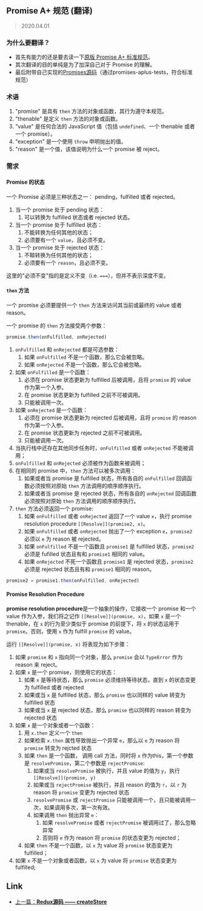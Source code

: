 ## Promise A+ 规范 (翻译)

> 2020.04.01

### 为什么要翻译？

+ 首先有能力的还是要去读一下[原版 Promise A+ 标准规范](https://promisesaplus.com/#point-58)。
+ 其次翻译的目的单纯是为了加深自己对于 Promise 的理解。
+ 最后附带自己实现的[Promises源码](../../sources/promise.js)（通过promises-aplus-tests，符合标准规范）

### 术语

1. "promise" 是具有 `then` 方法的对象或函数，其行为遵守本规范。
2. "thenable" 是定义 `then` 方法的对象或函数。
3. "value" 是任何合法的 JavaScript 值（包括 `undefined`、一个 thenable 或者一个 promise）。
4. "exception" 是一个使用 `throw` 申明抛出的值。
5. "reason" 是一个值，该值说明为什么一个 promise 被 reject。

### 需求

#### Promise 的状态

一个 Promise 必须是三种状态之一： pending，fulfilled 或者 rejected。

1. 当一个 promise 处于 pending 状态：
    1. 可以转换为 fulfilled 状态或者 rejected 状态。
2. 当一个 promise 处于 fulfilled 状态：
    1. 不能转换为任何其他的状态；
    2. 必须要有一个 `value`，且必须不变。
3. 当一个 promise 处于 rejected 状态：
    1. 不鞥转换为任何其他的状态；
    2. 必须要有一个 `reason`，且必须不变。

这里的"必须不变"指的是定义不变（i.e. `===`），但并不表示深度不变。

#### `then` 方法

一个 promise 必须要提供一个 `then` 方法来访问其当前或最终的 value 或者 reason。

一个 promise 的 `then` 方法接受两个参数：

```javascript
promise.then(onFulfilled, onRejected)
```

1. `onFulfilled` 和 `onRejected` 都是可选参数：
    1. 如果 `onFulfilled` 不是一个函数，那么它会被忽略。
    2. 如果 `onRejected` 不是一个函数，那么它会被忽略。
2. 如果 `onFulfilled` 是一个函数：
    1. 必须在 promise 状态更新为 fulfilled 后被调用，且将 `promise` 的 value 作为第一个入参。
    2. 在 promise 状态更新为 fulfilled 之前不可被调用。
    3. 只能被调用一次。
3. 如果 `onRejected` 是一个函数：
    1. 必须在 promise 状态更新为 rejected 后被调用，且将 `promise` 的 reason 作为第一个入参。
    2. 在 promise 状态更新为 rejected 之前不可被调用。
    3. 只能被调用一次。
4. 当执行栈中还存在其他同步任务时，`onFulfilled` 或者 `onRejected` 不能被调用；
5. `onFulfilled` 和 `onRejected` 必须被作为函数来被调用；
6. 在相同的 promise 中，`then` 方法可以被多次调用：
    1. 如果或者当 promise 是 fulfilled 状态，所有各自的 `onFulfilled` 回调函数必须按照对原始 `then` 方法调用的顺序顺序执行。
    2. 如果或者当 promise 是 rejected 状态，所有各自的 `onRejected` 回调函数必须按照对原始 `then` 方法调用的顺序顺序执行。 
7. `then` 方法必须返回一个 promise:
    1. 如果 `onFulfilled` 或者 `onRejected` 返回了一个 value `x`，执行 promise resolution procedure `[[Resolve]](promise2, x)`。
    2. 如果 `onFulfilled` 或者 `onRejected` 抛出了一个 exception `e`，`promise2` 必须以 `e` 为 reason 被 rejected。
    3. 如果 `onFulfilled` 不是一个函数且 `promise1` 是 fulfilled 状态，`promise2` 必须是 fufilled 状态且有和 `promise1` 相同的 value。
    4. 如果 `onRejected` 不死一个函数且 `promise1` 是 rejected 状态，`promise2` 必须是 rejected 状态且有和 `promise1` 相同的 reason。

```javascript
promise2 = promise1.then(onFulfilled, onRejected)
```

#### Promise Resolution Procedure

**promise resolution procedure**是一个抽象的操作，它接收一个 promise 和一个 value 作为入参，我们将之记作 `[[Resolve]](promise, x)`，如果 `x` 是一个 thenable，在 `x` 的行为至少类似于 promise 的前提下，将 `x` 的状态运用于 `promise`。否则，使用 `x` 作为 fulfill `promise` 的 value。

运行 `[[Resolve]](promise, x)` 将表现为如下步骤：

1. 如果 `promise` 和 `x` 指向同一个对象，那么 `promise` 会以 `TypeError` 作为 reason 来 reject。
2. 如果 `x` 是一个 promise，则使用它的状态：
    1. 如果 `x` 是等待状态，那么 `promise` 必须维持等待状态，直到 `x` 的状态变更为 fulfilled 或者 rejected
    2. 如果或当 `x` 是 fulfilled 状态，那么 `promise` 也以同样的 value 转变为 fulfilled 状态
    3. 如果或当 `x` 是 rejected 状态，那么 `promise` 也以同样的 reason 转变为 rejected 状态
3. 如果 `x` 是一个对象或者一个函数：
    1. 用 `x.then` 定义一个 `then`
    2. 如果检索 `x.then` 属性导致抛出一个异常 `e`，那么以 `e` 为 reason 将 `promise` 转变为 rejcted 状态
    3. 如果 `then` 是一个函数， 调用 call 方法，同时将 `x` 作为this，第一个参数是 `resolvePromise`，第二个参数是 `rejectPromise`:
        1. 如果或当 `resolvePromise` 被执行，并且 value 的值为 `y`，执行 `[[Resolve]](promise, y)`
        2. 如果或当 `rejectPromise` 被执行，并且 reason 的值为 `r`，以 `r` 为 reason 将 `promise` 变更为 rejected 状态
        3. `resolvePromise` 或 `rejectPromise` 只能被调用一个，且只能被调用一次，如果调用多次，第一次有效。
        4. 如果调用 `then` 抛出异常 `e`：
            1. 如果 `resolvePromise` 或者 `rejectPromise` 被调用过了，那么忽略异常
            2. 否则将 `e` 作为 reason 将 `promise` 的状态变更为 rejected；
    4. 如果 `then` 不是一个函数，以 `x` 为 value 将 `promise` 状态变更为 fulfilled；
4. 如果 `x` 不是一个对象或者函数，以 `x` 为 value 将 `promise` 状态变更为 fulfilled;

## Link

+ [上一篇：**Redux源码 —— createStore**](../Redux/createStore.md)